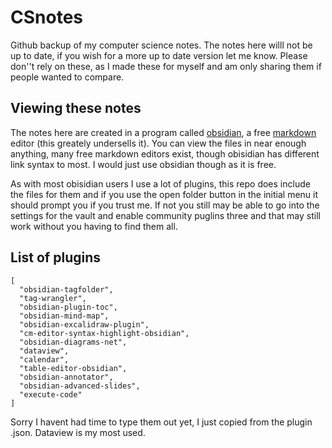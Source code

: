 # CSnotes
Github backup of my computer science notes.
The notes here willl not be up to date, if you wish for a more up to date version let me know.
Please don''t rely on these, as I made these for myself and am only sharing them if people wanted to compare.

## Viewing these notes
The notes here are created in a program called [obsidian](https://obsidian.md/), a free [markdown](https://www.markdownguide.org/) editor (this greately undersells it). You can view the files in near enough anything, many free markdown editors exist, though obisidian has different link syntax to most. I would just use obsidian though as it is free.

As with most obisidian users I use a lot of plugins, this repo does include the files for them and if you use the open folder button in the initial menu it should prompt you if you trust me. If not you still may be able to go into the settings for the vault and enable community puglins three and that may still work without you having to find them all.

## List of plugins
```
[
  "obsidian-tagfolder",
  "tag-wrangler",
  "obsidian-plugin-toc",
  "obsidian-mind-map",
  "obsidian-excalidraw-plugin",
  "cm-editor-syntax-highlight-obsidian",
  "obsidian-diagrams-net",
  "dataview",
  "calendar",
  "table-editor-obsidian",
  "obsidian-annotator",
  "obsidian-advanced-slides",
  "execute-code"
]
```
Sorry I havent had time to type them out yet, I just copied from the plugin .json. Dataview is my most used.
